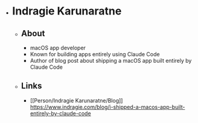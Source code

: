 - # Indragie Karunaratne
	- ## About
		- macOS app developer
		- Known for building apps entirely using Claude Code
		- Author of blog post about shipping a macOS app built entirely by Claude Code
	- ## Links
		- [[Person/Indragie Karunaratne/Blog]] https://www.indragie.com/blog/i-shipped-a-macos-app-built-entirely-by-claude-code
